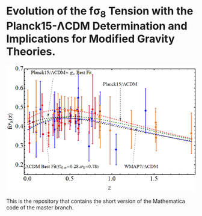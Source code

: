 # Evolution of the f&sigma;<sub>8</sub> Tension with the Planck15-&Lambda;CDM Determination and Implications for Modified Gravity Theories.
<p align="center">
<img src="fig_front.png" width="600" title="Figure_1" />
</p>

This is the repository that contains the short version of the Mathematica code of the master branch.

